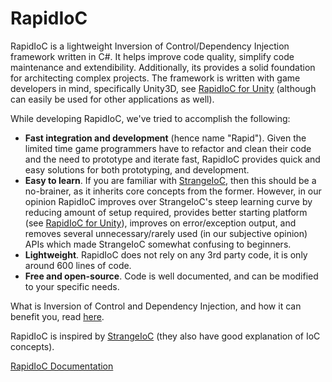 # RapidIoC
RapidIoC is a lightweight Inversion of Control/Dependency Injection framework written in C#. It helps improve code quality, simplify code maintenance and extendibility. Additionally, its provides a solid foundation for architecting complex projects. The framework is written with game developers in mind, specifically Unity3D, see [RapidIoC for Unity](https://github.com/cpgames/RapidIoCUnity) (although can easily be used for other applications as well).

While developing RapidIoC, we've tried to accomplish the following:
* **Fast integration and development** (hence name "Rapid"). Given the limited time game programmers have to refactor and clean their code and the need to prototype and iterate fast, RapidIoC provides quick and easy solutions for both prototyping, and development.
* **Easy to learn**. If you are familiar with [StrangeIoC](https://github.com/strangeioc/strangeioc), then this should be a no-brainer, as it inherits core concepts from the former. However, in our opinion RapidIoC improves over StrangeIoC's steep learning curve by reducing amount of setup required, provides better starting platform (see [RapidIoC for Unity](https://github.com/cpgames/RapidIoCUnity)), improves on error/exception output, and removes several unnecessary/rarely used (in our subjective opinion) APIs which made StrangeIoC somewhat confusing to beginners.
* **Lightweight**. RapidIoC does not rely on any 3rd party code, it is only around 600 lines of code.
* **Free and open-source**. Code is well documented, and can be modified to your specific needs.

What is Inversion of Control and Dependency Injection, and how it can benefit you, read [here](https://www.tutorialsteacher.com/ioc/inversion-of-control).

RapidIoC is inspired by [StrangeIoC](http://strangeioc.github.io/strangeioc/exec.html) (they also have good explanation of IoC concepts).

[RapidIoC Documentation](https://github.com/cpgames/RapidIoC/wiki)
